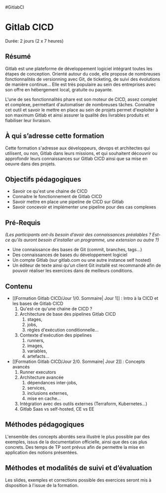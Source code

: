 #GitlabCI 

# Gitlab CICD

Durée: 2 jours (2 x 7 heures)

## Résumé

Gitlab est une plateforme de développement logiciel intégrant toutes les étapes de conception. Orienté autour du code, elle propose de nombreuses fonctionnalités de versionning avec Git, de ticketing, de suivi des évolutions de manière continue... Elle est très populaire au sein des entreprises avec son offre en hébergement local, gratuite ou payante.

L'une de ses fonctionnalités phare est son moteur de CICD, assez complet et complexe, permettant d'automatiser de nombreuses tâches. Connaitre cet outil et savoir le mettre en place au sein de projets permet d'exploiter à son maximum Gitlab et ainsi assurer la qualité des livrables produits et fiabiliser leur livraison.

## À qui s’adresse cette formation

Cette formation s'adresse aux développeurs, devops et architectes qui utilisent, ou non, Gitlab dans leurs missions, et qui souhaitent découvrir ou approfondir leurs connaissances sur Gitlab CICD ainsi que sa mise en oeuvre dans des projets.

## Objectifs pédagogiques

- Savoir ce qu'est une chaine de CICD
- Connaitre le fonctionnement de Gitlab CICD
- Savoir mettre en place une pipeline de CICD sur Gitlab
- Savoir concevoir et implémenter une pipeline pour des cas complexes

## Pré-Requis

*(Les participants ont-ils besoin d’avoir des connaissances préalables ? Est-ce qu’ils auront besoin d’installer un programme, une extension ou autre ?)*
- Une connaissance des bases de Git (commit, branches, tags...)
- Des connaissances de bases du développement logiciel
- Un compte Gitlab (sur gitlab.com ou une autre instance self hosted)
- Un éditeur de texte ainsi qu'un client Git installé est recommandé afin de pouvoir réaliser les exercices dans de meilleurs conditions.

## Contenu

- [[Formation Gitlab CICD/Jour 1/0. Sommaire| Jour 1]] : Intro à la CICD et les bases de Gitlab CICD
	1. Qu'est-ce qu'une chaine de CICD ?
	2. Architecture de base des pipelines Gitlab CICD
		1. stages,
		2. jobs,
		3. règles d'exécution conditionnelle...
	3. Contexte d'exécution des pipelines
		1. runners,
		2. images,
		3. variables,
		4. artefacts...
- [[Formation Gitlab CICD/Jour 2/0. Sommaire| Jour 2]] : Concepts avancés
	1. Runner executors
	2. Architecture avancée
		1. dépendances inter-jobs,
		2. services,
		3. inclusions externes,
		4. mise en cache...
	3. Intégration avec des outils externes (Terraform, Kubernetes...)
	4. Gitlab Saas vs self-hosted, CE vs EE


## Méthodes pédagogiques
L'ensemble des concepts abordés sera illustré le plus possible par des exemples, issus de la documentation officielle, ainsi que des cas plus concrets. Des temps de TP sont prévus afin de permettre la mise en application des notions présentées.

## Méthodes et modalités de suivi et d’évaluation
Les slides, exemples et corrections possible des exercices seront mis à disposition à l'issue de la formation.